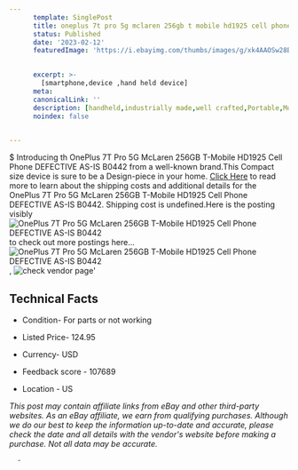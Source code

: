 ```yaml
---
      template: SinglePost
      title: oneplus 7t pro 5g mclaren 256gb t mobile hd1925 cell phone defective as is b0442
      status: Published
      date: '2023-02-12'
      featuredImage: 'https://i.ebayimg.com/thumbs/images/g/xk4AAOSw28BjwFc~/s-l225.jpg'
       

      excerpt: >-
        [smartphone,device ,hand held device]
      meta:
      canonicalLink: ''
      description: [handheld,industrially made,well crafted,Portable,Mobile,Compact,Convenient,Lightweight,Maneuverable,Man-portable,Miniature,Carriable,Hand-held,Light,Holdable,Transportable,Mobile device,Pocket-sized,On-the-go,Wireless,Cordless,Compact size,Convenient size, smartphone,device ,hand held device]
      noindex: false
      

---
```

$
      Introducing th OnePlus 7T Pro 5G McLaren 256GB T-Mobile HD1925 Cell Phone DEFECTIVE AS-IS B0442 from a well-known brand.This Compact size device  is sure to be a Design-piece in your home. [Click Here](https://www.ebay.com/itm/144898128329?hash=item21bc99f9c9%3Ag%3Axk4AAOSw28BjwFc%7E&mkevt=1&mkcid=1&mkrid=711-53200-19255-0&campid=%253CePNCampaignId%253E&customid=%253CreferenceId%253E&toolid=10049) to read more to learn about the shipping costs and additional details for the OnePlus 7T Pro 5G McLaren 256GB T-Mobile HD1925 Cell Phone DEFECTIVE AS-IS B0442. Shipping cost is undefined.Here is the posting visibly ![OnePlus 7T Pro 5G McLaren 256GB T-Mobile HD1925 Cell Phone DEFECTIVE AS-IS B0442](https://i.ebayimg.com/thumbs/images/g/xk4AAOSw28BjwFc~/s-l225.jpg) to check out more postings here... ![OnePlus 7T Pro 5G McLaren 256GB T-Mobile HD1925 Cell Phone DEFECTIVE AS-IS B0442](https://i.ebayimg.com/images/g/xk4AAOSw28BjwFc~/s-l1200.jpg), ![check vendor page](https://origin-galleryplus.ebayimg.com/ws/web/144898128329_2_0_1/225x225.jpg,https://origin-galleryplus.ebayimg.com/ws/web/144898128329_3_0_1/225x225.jpg,https://origin-galleryplus.ebayimg.com/ws/web/144898128329_4_0_1/225x225.jpg)'

      

 ## Technical Facts 



     
      

 - Condition- For parts or not working 


      

 - Listed Price- 124.95 


      

 - Currency- USD 


      

 - Feedback score - 107689 


      

 - Location - US 


      
      

 *_This post may contain affiliate links from eBay and other third-party websites. As an eBay affiliate, we earn from qualifying purchases. Although we do our best to keep the information up-to-date and accurate, please check the date and all details with the vendor's website before making a purchase. Not all data may be accurate._*




      -
